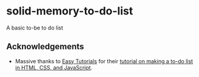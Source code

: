 # solid-memory-to-do-list
A basic to-be to do list

## Acknowledgements
- Massive thanks to [Easy Tutorials](https://www.youtube.com/@EasyTutorialsVideo) for their [tutorial on making a to-do list in HTML, CSS, and JavaScript](https://youtu.be/G0jO8kUrg-I).